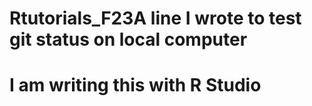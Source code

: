 # Rtutorials_F23A line I wrote to test git status on local computer
# I am writing this with R Studio
